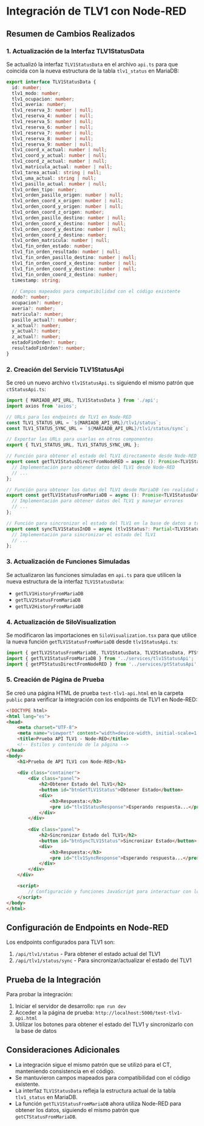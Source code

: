# Integración de TLV1 con Node-RED

## Resumen de Cambios Realizados

### 1. Actualización de la Interfaz TLV1StatusData

Se actualizó la interfaz `TLV1StatusData` en el archivo `api.ts` para que coincida con la nueva estructura de la tabla `tlv1_status` en MariaDB:

```typescript
export interface TLV1StatusData {
  id: number;
  tlv1_modo: number;
  tlv1_ocupacion: number;
  tlv1_averia: number;
  tlv1_reserva_3: number | null;
  tlv1_reserva_4: number | null;
  tlv1_reserva_5: number | null;
  tlv1_reserva_6: number | null;
  tlv1_reserva_7: number | null;
  tlv1_reserva_8: number | null;
  tlv1_reserva_9: number | null;
  tlv1_coord_x_actual: number | null;
  tlv1_coord_y_actual: number | null;
  tlv1_coord_z_actual: number | null;
  tlv1_matricula_actual: number | null;
  tlv1_tarea_actual: string | null;
  tlv1_uma_actual: string | null;
  tlv1_pasillo_actual: number | null;
  tlv1_orden_tipo: number;
  tlv1_orden_pasillo_origen: number | null;
  tlv1_orden_coord_x_origen: number | null;
  tlv1_orden_coord_y_origen: number | null;
  tlv1_orden_coord_z_origen: number;
  tlv1_orden_pasillo_destino: number | null;
  tlv1_orden_coord_x_destino: number | null;
  tlv1_orden_coord_y_destino: number | null;
  tlv1_orden_coord_z_destino: number;
  tlv1_orden_matricula: number | null;
  tlv1_fin_orden_estado: number;
  tlv1_fin_orden_resultado: number | null;
  tlv1_fin_orden_pasillo_destino: number | null;
  tlv1_fin_orden_coord_x_destino: number | null;
  tlv1_fin_orden_coord_y_destino: number | null;
  tlv1_fin_orden_coord_z_destino: number;
  timestamp: string;
  
  // Campos mapeados para compatibilidad con el código existente
  modo?: number;
  ocupacion?: number;
  averia?: number;
  matricula?: number;
  pasillo_actual?: number;
  x_actual?: number;
  y_actual?: number;
  z_actual?: number;
  estadoFinOrden?: number;
  resultadoFinOrden?: number;
}
```

### 2. Creación del Servicio TLV1StatusApi

Se creó un nuevo archivo `tlv1StatusApi.ts` siguiendo el mismo patrón que `ctStatusApi.ts`:

```typescript
import { MARIADB_API_URL, TLV1StatusData } from './api';
import axios from 'axios';

// URLs para los endpoints de TLV1 en Node-RED
const TLV1_STATUS_URL = `${MARIADB_API_URL}/tlv1/status`;
const TLV1_STATUS_SYNC_URL = `${MARIADB_API_URL}/tlv1/status/sync`;

// Exportar las URLs para usarlas en otros componentes
export { TLV1_STATUS_URL, TLV1_STATUS_SYNC_URL };

// Función para obtener el estado del TLV1 directamente desde Node-RED
export const getTLV1StatusDirectFromNodeRED = async (): Promise<TLV1StatusData | null> => {
  // Implementación para obtener datos del TLV1 desde Node-RED
  // ...
};

// Función para obtener los datos del TLV1 desde MariaDB (en realidad desde Node-RED)
export const getTLV1StatusFromMariaDB = async (): Promise<TLV1StatusData> => {
  // Implementación para obtener datos del TLV1 y manejar errores
  // ...
};

// Función para sincronizar el estado del TLV1 en la base de datos a través de Node-RED
export const syncTLV1StatusInDB = async (tlv1Status?: Partial<TLV1StatusData>): Promise<any> => {
  // Implementación para sincronizar el estado del TLV1
  // ...
};
```

### 3. Actualización de Funciones Simuladas

Se actualizaron las funciones simuladas en `api.ts` para que utilicen la nueva estructura de la interfaz `TLV1StatusData`:

- `getTLV1HistoryFromMariaDB`
- `getTLV2StatusFromMariaDB`
- `getTLV2HistoryFromMariaDB`

### 4. Actualización de SiloVisualization

Se modificaron las importaciones en `SiloVisualization.tsx` para que utilice la nueva función `getTLV1StatusFromMariaDB` desde `tlv1StatusApi.ts`:

```typescript
import { getTLV2StatusFromMariaDB, TLV1StatusData, TLV2StatusData, PTStatusData } from '../services/api';
import { getTLV1StatusFromMariaDB } from '../services/tlv1StatusApi';
import { getPTStatusDirectFromNodeRED } from '../services/ptStatusApi';
```

### 5. Creación de Página de Prueba

Se creó una página HTML de prueba `test-tlv1-api.html` en la carpeta `public` para verificar la integración con los endpoints de TLV1 en Node-RED:

```html
<!DOCTYPE html>
<html lang="es">
<head>
    <meta charset="UTF-8">
    <meta name="viewport" content="width=device-width, initial-scale=1.0">
    <title>Prueba API TLV1 - Node-RED</title>
    <!-- Estilos y contenido de la página -->
</head>
<body>
    <h1>Prueba de API TLV1 con Node-RED</h1>
    
    <div class="container">
        <div class="panel">
            <h2>Obtener Estado del TLV1</h2>
            <button id="btnGetTLV1Status">Obtener Estado</button>
            <div>
                <h3>Respuesta:</h3>
                <pre id="tlv1StatusResponse">Esperando respuesta...</pre>
            </div>
        </div>
        
        <div class="panel">
            <h2>Sincronizar Estado del TLV1</h2>
            <button id="btnSyncTLV1Status">Sincronizar Estado</button>
            <div>
                <h3>Respuesta:</h3>
                <pre id="tlv1SyncResponse">Esperando respuesta...</pre>
            </div>
        </div>
    </div>

    <script>
        // Configuración y funciones JavaScript para interactuar con los endpoints
    </script>
</body>
</html>
```

## Configuración de Endpoints en Node-RED

Los endpoints configurados para TLV1 son:

1. `/api/tlv1/status` - Para obtener el estado actual del TLV1
2. `/api/tlv1/status/sync` - Para sincronizar/actualizar el estado del TLV1

## Prueba de la Integración

Para probar la integración:

1. Iniciar el servidor de desarrollo: `npm run dev`
2. Acceder a la página de prueba: `http://localhost:5000/test-tlv1-api.html`
3. Utilizar los botones para obtener el estado del TLV1 y sincronizarlo con la base de datos

## Consideraciones Adicionales

- La integración sigue el mismo patrón que se utilizó para el CT, manteniendo consistencia en el código.
- Se mantuvieron campos mapeados para compatibilidad con el código existente.
- La interfaz `TLV1StatusData` refleja la estructura actual de la tabla `tlv1_status` en MariaDB.
- La función `getTLV1StatusFromMariaDB` ahora utiliza Node-RED para obtener los datos, siguiendo el mismo patrón que `getCTStatusFromMariaDB`.
